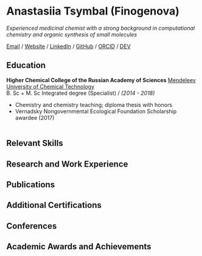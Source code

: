 # Anastasiia Tsymbal (Finogenova)

_Experienced medicinal chemist with a strong background in computational chemistry and organic synthesis of small molecules_ <br>

[Email](mailto:anastas.fin@gmail.com) / [Website](___) / [LinkedIn](https://www.linkedin.com/in/anastasiia-tsymbal-0328a1126/) / [GitHub](https://github.com/elltawariel/) / [ORCID](https://orcid.org/0000-0001-9502-5494) / [DEV](___)

## Education
**Higher Chemical College of the Russian Academy of Sciences** [Mendeleev University of Chemical Technology](https://www.muctr.ru/) <br>
B. Sc + M. Sc Integrated degree (Specialist) / _(2014 - 2018)_
  - Chemistry and chemistry teaching; diploma thesis with honors
  - Vernadsky Nongovernmental Ecological Foundation Scholarship awardee (2017)
<br><br>

## Relevant Skills


## Research and Work Experience


## Publications


## Additional Certifications


## Conferences


## Academic Awards and Achievements
